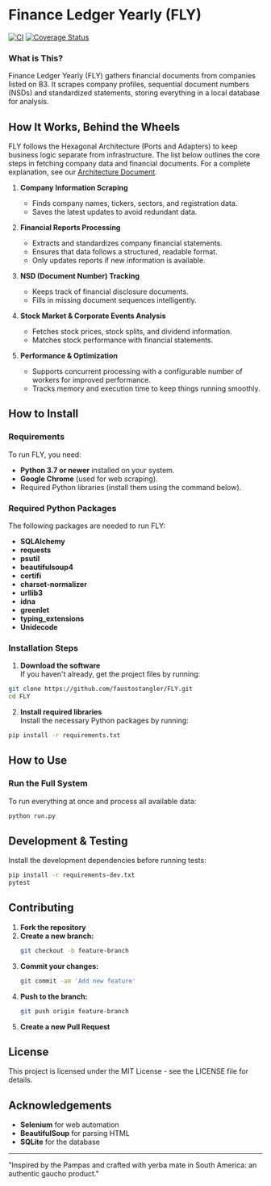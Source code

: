 # Finance Ledger Yearly (FLY)
[![CI](https://github.com/faustostangler/FLY/actions/workflows/ci.yml/badge.svg)](https://github.com/faustostangler/FLY/actions/workflows/ci.yml)
[![Coverage Status](https://img.shields.io/badge/coverage-unknown-lightgrey)](https://github.com/faustostangler/FLY/actions/workflows/ci.yml)


### What is This?
Finance Ledger Yearly (FLY) gathers financial documents from companies listed on B3. It scrapes company profiles, sequential document numbers (NSDs) and standardized statements, storing everything in a local database for analysis.

## How It Works, Behind the Wheels
FLY follows the Hexagonal Architecture (Ports and Adapters) to keep business logic separate from infrastructure. The list below outlines the core steps in fetching company data and financial documents. For a complete explanation, see our [Architecture Document](ARCHITECTURE.md).

1. **Company Information Scraping**  
   - Finds company names, tickers, sectors, and registration data.
   - Saves the latest updates to avoid redundant data.

2. **Financial Reports Processing**  
   - Extracts and standardizes company financial statements.
   - Ensures that data follows a structured, readable format.
   - Only updates reports if new information is available.

3. **NSD (Document Number) Tracking**  
   - Keeps track of financial disclosure documents.
   - Fills in missing document sequences intelligently.

4. **Stock Market & Corporate Events Analysis**  
   - Fetches stock prices, stock splits, and dividend information.
   - Matches stock performance with financial statements.

5. **Performance & Optimization**
   - Supports concurrent processing with a configurable number of workers for improved performance.
   - Tracks memory and execution time to keep things running smoothly.


## How to Install

### **Requirements**
To run FLY, you need:
- **Python 3.7 or newer** installed on your system.
- **Google Chrome** (used for web scraping).
- Required Python libraries (install them using the command below).

### Required Python Packages
The following packages are needed to run FLY:
- **SQLAlchemy**
- **requests**
- **psutil**
- **beautifulsoup4**
- **certifi**
- **charset-normalizer**
- **urllib3**
- **idna**
- **greenlet**
- **typing_extensions**
- **Unidecode**

### **Installation Steps**
1. **Download the software**  
If you haven't already, get the project files by running:
```sh
git clone https://github.com/faustostangler/FLY.git
cd FLY
```

2. **Install required libraries**  
Install the necessary Python packages by running:
```sh
pip install -r requirements.txt
```

## How to Use
### **Run the Full System**
To run everything at once and process all available data:
```sh
python run.py
```

## Development & Testing
Install the development dependencies before running tests:
```sh
pip install -r requirements-dev.txt
pytest
```

## Contributing

1. **Fork the repository**
2. **Create a new branch:**
   ```sh
   git checkout -b feature-branch
   ```
3. **Commit your changes:**
   ```sh
   git commit -am 'Add new feature'
   ```
4. **Push to the branch:**
   ```sh
   git push origin feature-branch
   ```
5. **Create a new Pull Request**

## License
This project is licensed under the MIT License - see the LICENSE file for details.

## Acknowledgements
- **Selenium** for web automation
- **BeautifulSoup** for parsing HTML
- **SQLite** for the database

---

"Inspired by the Pampas and crafted with yerba mate in South America: an authentic gaucho product."
